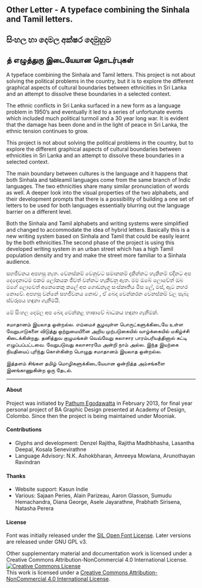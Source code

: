 ## Other Letter - A typeface combining the Sinhala and Tamil letters.
## සිංහල හා දෙමල අක්ෂර දෙමුහුම
## த் எழுத்துரு இடையேயான தொடர்புகள்

A typeface combining the Sinhala and Tamil letters. This project is not about solving the political problems in the country, but it is to explore the different graphical aspects of cultural boundaries between ethnicities in Sri Lanka and an attempt to dissolve these boundaries in a selected context.

The ethnic conflicts in Sri Lanka surfaced in a new form as a language problem in 1950’s and eventually it led to a series of unfortunate events which included much political turmoil and a 30 year long war. It is evident that the damage has been done and in the light of peace in Sri Lanka, the ethnic tension continues to grow.

This project is not about solving the political problems in the country, but to explore the different graphical aspects of cultural boundaries between ethnicities in Sri Lanka and an attempt to dissolve these boundaries in a selected context.

The main boundary between cultures is the language and it happens that both Sinhala and tableamil languages come from the same branch of Indic languages. The two ethnicities share many similar pronunciation of words as well. A deeper look into the visual properties of the two alphabets, and their development prompts that there is a possibility of building a one set of letters to be used for both languages essentially blurring out the language barrier on a different level.

Both the Sinhala and Tamil alphabets and writing systems were simplified and changed to accommodate the idea of hybrid letters. Basically this is a new writing system based on Sinhala and Tamil that could be easily learnt by the both ethnicities.The second phase of the project is using this developed writing system in an urban street which has a high Tamil population density and try and make the street more familiar to a Sinhala audience.


සහජීවනය අපහසු නැත. වෙනස්කම් වෙනුවට සමානකම් දකින්නට හැකිනම් එදිනට අප දෙදෙනාටම එකම ලෝකයක ජීවත් වන්නට හැකිවනු ඇත. මම ඔබේ ලොවේත් ඔබ මගේ ලොවෙත් අනෙකෙකු කලේ අප ගොඩනැගූ සංස්කෘතිය මිස ලේ, මස්, ඇට නහර නොවේ. අපහසු වන්නේ සහජීවනය නොව , ඒ බෙදා වෙන්කරන වෙනස්කම් වල සැබෑ ස්වරූපය හඳුනා ගැනීමයි.

මේ සිංහල දෙමල අප බෙදා වෙන්කළ භාෂාවේ බාධකය හඳුනා ගැනීමක්.

சமாதானம் இயலாத ஒன்றல்ல. எம்மைச் சூழவுள்ள பொருட்களுக்கிடையே உள்ள வேறுபாடுகளை விடுத்து ஒற்றுமையினை அறிய முற்படுகையில் வாழ்க்கையில் மகிழ்ச்சி கிடைக்கின்றது. தனித்துவ குழுமங்கள் வெவ்வேறு கலாசார பாரம்பரியத்தினால் கட்டி எழுப்பப்பட்டவை. வேறுபடுவது கலாசாரமே அன்றி நாம் அல்ல. இந்த இயற்கை நியதியைப் புரிந்து கொள்கின்ற பொழுது சமாதானம் இயலாத ஒன்றல்ல.

இத்தளம் சிங்கள தமிழ் மொழிகளுக்கிடையேயான ஒன்றித்த அம்சங்களை இனங்காணுகின்ற ஒரு தேடல்.

***

#### About
Project was initiated by [Pathum Egodawatta](http://pathumego.org) in February 2013, for final year personal project of BA Graphic Design presented at Academy of Design, Colombo. Since then the project is being maintained under Mooniak.

#### Contributions
- Glyphs and development: Denzel Rajitha, Rajitha Madhbhasha, Lasantha Deepal, Kosala Senevirathne
- Language Advisory: N.K. Ashokbharan, Amreeya Mowlana, Arunothayan Ravindran

#### Thanks
- Website support: Kasun Indie
- Various: Sajaan Peries, Alain Parizeau, Aaron Glasson, Sumudu Hemachandra, Diana George, Asele Jayarathne, Prabhath Sirisena, Natasha Perera

#### License
Font was initially released under the [SIL Open Font License](https://opensource.org/licenses/OFL-1.1). Later versions are released under GNU GPL v3.

Other supplementary material and documentation work is licensed under a Creative Commons Attribution-NonCommercial 4.0 International License.
<a rel="license" href="http://creativecommons.org/licenses/by-nc/4.0/"><img alt="Creative Commons License" style="border-width:0" src="https://i.creativecommons.org/l/by-nc/4.0/80x15.png" /></a><br />This work is licensed under a <a rel="license" href="http://creativecommons.org/licenses/by-nc/4.0/">Creative Commons Attribution-NonCommercial 4.0 International License</a>.
